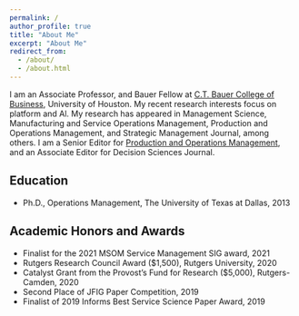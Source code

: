 ```yaml
---
permalink: /
author_profile: true
title: "About Me"
excerpt: "About Me"
redirect_from: 
  - /about/
  - /about.html
---
```



I am an Associate Professor, and Bauer Fellow at [C.T. Bauer College of Business](https://www.bauer.uh.edu/search/directory/profile.asp?firstname=Meng&lastname=Li), University of Houston. My recent research interests focus on platform and Al. My research has appeared in Management Science, Manufacturing and Service Operations Management, Production and Operations Management, and Strategic Management Journal, among others. I am a Senior Editor for [Production and Operations Management](https://www.poms.org/journal/departments/), and an Associate Editor for Decision Sciences Journal.

Education
-----

* Ph.D., Operations Management, The University of Texas at Dallas, 2013

Academic Honors and Awards
-----
* Finalist for the 2021 MSOM Service Management SIG award, 2021
* Rutgers Research Council Award ($1,500), Rutgers University, 2020
* Catalyst Grant from the Provost’s Fund for Research ($5,000), Rutgers-Camden, 2020
* Second Place of JFIG Paper Competition, 2019
* Finalist of 2019 Informs Best Service Science Paper Award, 2019
